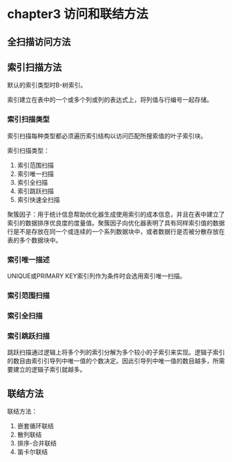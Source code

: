 # chapter3 访问和联结方法

## 全扫描访问方法

## 索引扫描方法

默认的索引类型时B-树索引。

索引建立在表中的一个或多个列或列的表达式上，将列值与行编号一起存储。

### 索引扫描类型

索引扫描每种类型都必须遍历索引结构以访问匹配所搜索值的叶子索引块。

索引扫描类型：
1. 索引范围扫描
2. 索引唯一扫描
3. 索引全扫描
4. 索引跳跃扫描
5. 索引快速全扫描

聚簇因子：用于统计信息帮助优化器生成使用索引的成本信息，并且在表中建立了索引的数据排序优良度的度量值。聚簇因子向优化器表明了具有同样索引值的数据行是不是存放在同一个或连续的一个系列数据块中，或者数据行是否被分散存放在表的多个数据块中。

### 索引唯一描述

UNIQUE或PRIMARY KEY索引列作为条件时会选用索引唯一扫描。

### 索引范围扫描

### 索引全扫描

### 索引跳跃扫描

跳跃扫描通过逻辑上将多个列的索引分解为多个较小的子索引来实现。逻辑子索引的数目由索引引导列中唯一值的个数决定。因此引导列中唯一值的数目越多，所需要建立的逻辑子索引就越多。

## 联结方法

联结方法：
1. 嵌套循环联结
2. 散列联结
3. 排序-合并联结
4. 笛卡尔联结